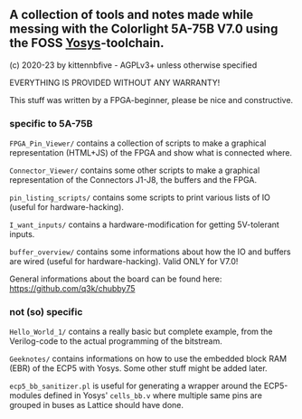 ## A collection of tools and notes made while messing with the Colorlight 5A-75B V7.0 using the FOSS [Yosys](https://github.com/YosysHQ)-toolchain.

(c) 2020-23 by kittennbfive - AGPLv3+ unless otherwise specified

EVERYTHING IS PROVIDED WITHOUT ANY WARRANTY!

This stuff was written by a FPGA-beginner, please be nice and constructive.

### specific to 5A-75B

`FPGA_Pin_Viewer/` contains a collection of scripts to make a graphical representation (HTML+JS) of the FPGA and show what is connected where.

`Connector_Viewer/` contains some other scripts to make a graphical representation of the Connectors J1-J8, the buffers and the FPGA.

`pin_listing_scripts/` contains some scripts to print various lists of IO (useful for hardware-hacking).

`I_want_inputs/` contains a hardware-modification for getting 5V-tolerant inputs. 

`buffer_overview/` contains some informations about how the IO and buffers are wired (useful for hardware-hacking). Valid ONLY for V7.0!  

General informations about the board can be found here: https://github.com/q3k/chubby75

### not (so) specific

`Hello_World_1/` contains a really basic but complete example, from the Verilog-code to the actual programming of the bitstream.

`Geeknotes/` contains informations on how to use the embedded block RAM (EBR) of the ECP5 with Yosys. Some other stuff might be added later.

`ecp5_bb_sanitizer.pl` is useful for generating a wrapper around the ECP5-modules defined in Yosys' `cells_bb.v` where multiple same pins are grouped in buses as Lattice should have done.

